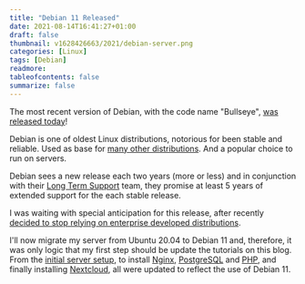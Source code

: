 ```yaml
---
title: "Debian 11 Released"
date: 2021-08-14T16:41:27+01:00
draft: false
thumbnail: v1628426663/2021/debian-server.png
categories: [Linux]
tags: [Debian]
readmore:
tableofcontents: false
summarize: false
---
```


The most recent version of Debian, with the code name "Bullseye", [was released today](https://www.debian.org/News/2021/20210814)!

Debian is one of oldest Linux distributions, notorious for been stable and reliable. Used as base for [many other distributions](https://distrowatch.com/search.php?basedon=Debian#simple). And a popular choice to run on servers.

Debian sees a new release each two years (more or less) and in conjunction with their [Long Term Support](https://wiki.debian.org/LTS) team, they promise at least 5 years of extended support for the each stable release.

I was waiting with special anticipation for this release, after recently [decided to stop relying on enterprise developed distributions](/my-first-year-with-linux-on-desktop/).

I'll now migrate my server from Ubuntu 20.04 to Debian 11 and, therefore, it was only logic that my first step should be update the tutorials on this blog. From the [initial server setup](/debian-server-initial-setup/), to install [Nginx](/nginx-installation-on-debian/), [PostgreSQL](/postgresql-installation-on-debian/) and [PHP](/php-installation-on-debian/), and finally installing [Nextcloud](/nextcloud-22-installation-on-debian/), all were updated to reflect the use of Debian 11.
